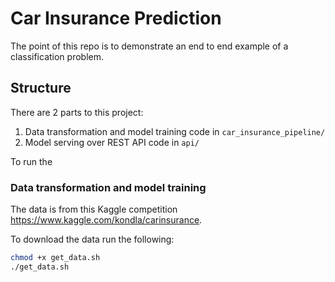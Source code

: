 # Car Insurance Prediction

The point of this repo is to demonstrate an end to end example of a classification problem.

## Structure

There are 2 parts to this project:

1.  Data transformation and model training code in `car_insurance_pipeline/`
2.  Model serving over REST API code in `api/`

To run the 

### Data transformation and model training

The data is from this Kaggle competition https://www.kaggle.com/kondla/carinsurance. 

To download the data run the following:

```bash
chmod +x get_data.sh
./get_data.sh
```